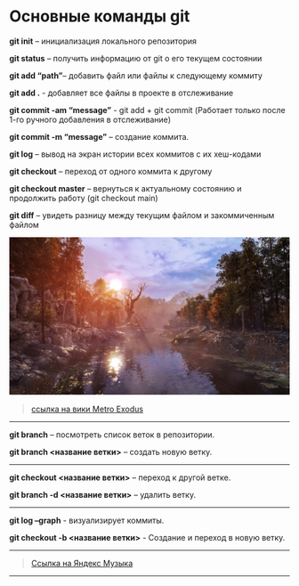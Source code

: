 # **Основные команды git**

**git init** – инициализация локального репозитория

**git status** – получить информацию от git о его текущем состоянии

**git add “path”**– добавить файл или файлы к следующему коммиту

**git add .** - добавляет все файлы в проекте в отслеживание

**git commit -am “message”** - git add + git commit (Работает только после 1-го ручного добавления в отслеживание)

**git commit -m “message”** – создание коммита.

**git log** – вывод на экран истории всех коммитов с их хеш-кодами

**git checkout** – переход от одного коммита к другому

**git checkout master** – вернуться к актуальному состоянию и продолжить работу (git checkout main)

**git diff** – увидеть разницу между текущим файлом и закоммиченным файлом

![картинка](image.jpg.jpg)

> [ссылка на вики Metro Exodus](https://ru.wikipedia.org/wiki/Metro_Exodus)
***
**git branch** – посмотреть список веток в репозитории.

**git branch <название ветки>** – создать новую ветку.
***
**git checkout <название ветки>** – переход к другой ветке.

**git branch -d <название ветки>** – удалить ветку.
***
**git log –graph** - визуализирует коммиты.

**git checkout -b <название ветки>** - Создание и переход в новую ветку.
***
>[Ссылка на Яндекс Музыка](https://music.yandex.ru/home?=)
***